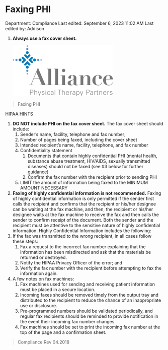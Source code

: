 # Faxing PHI

Department: Compliance
Last edited: September 6, 2023 11:02 AM
Last edited by: Addison

1. **Always use a fax cover sheet.**
    
    ![Faxing%20PHI%208949f8afcef2437a9843e84133d88918/image1.png](Faxing%20PHI%208949f8afcef2437a9843e84133d88918/image1.png)
    

> Faxing PHI
> 

HIPAA HINTS

1. **DO NOT include PHI on the fax cover sheet.** The fax cover sheet should include:
    1. Sender’s name, facility, telephone and fax number;
    2. Number of pages being faxed, including the cover sheet
    3. Intended recipient’s name, facility, telephone, and fax number
    4. Confidentiality statement
        1. Documents that contain highly confidential PHI (mental health, substance abuse treatment, HIV/AIDS, sexually transmitted diseases) should not be faxed (see #3 below for further guidance)
        2. Confirm the fax number with the recipient prior to sending PHI
    5. LIMIT the amount of information being faxed to the MINIMUM AMOUNT NECESSARY
2. **Faxing of highly confidential information is not recommended.** Faxing of highly confidential information is only permitted if the sender first calls the recipient and confirms that the recipient or his/her designee can be waiting at the fax machine, and then, the recipient or his/her designee waits at the fax machine to receive the fax and then calls the sender to confirm receipt of the document. Both the sender and the recipient must be attentive to the sensitive nature of highly confidential information. Highly Confidential Information includes the following:
3. If the fax was transmitted to the wrong recipient, in all cases follow these steps:
    1. Fax a request to the incorrect fax number explaining that the information has been misdirected and ask that the materials be returned or destroyed.
    2. Notify the HIPAA Privacy Officer of the error; and
    3. Verify the fax number with the recipient before attempting to fax the information again.
4. A few notes on fax machines:
    1. Fax machines used for sending and receiving patient information must be placed in a secure location.
    2. Incoming faxes should be removed timely from the output tray and distributed to the recipient to reduce the chance of an inappropriate use or disclosure.
    3. Pre-programmed numbers should be validated periodically, and regular fax recipients should be reminded to provide notification in the event their incoming fax number changes.
    4. Fax machines should be set to print the incoming fax number at the top of the page and a confirmation sheet.

> Compliance Rev 04.2018
>